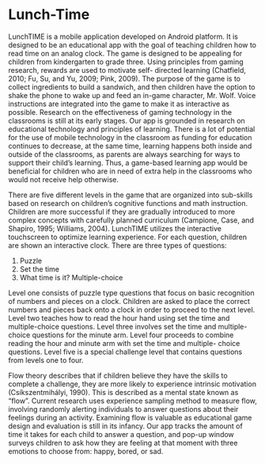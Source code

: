Lunch-Time
==========

LunchTIME is a mobile application developed on Android platform. It is designed
to be an educational app with the goal of teaching children how to read time on an
analog clock. The game is designed to be appealing for children from kindergarten to
grade three. Using principles from gaming research, rewards are used to motivate self-
directed learning (Chatfield, 2010; Fu, Su, and Yu, 2009; Pink, 2009). The purpose of
the game is to collect ingredients to build a sandwich, and then children have the option
to shake the phone to wake up and feed an in-game character, Mr. Wolf. Voice
instructions are integrated into the game to make it as interactive as possible.
Research on the effectiveness of gaming technology in the classrooms is still at
its early stages. Our app is grounded in research on educational technology and
principles of learning. There is a lot of potential for the use of mobile technology in the
classroom as funding for education continues to decrease, at the same time, learning
happens both inside and outside of the classrooms, as parents are always searching for
ways to support their child’s learning. Thus, a game-based learning app would be
beneficial for children who are in need of extra help in the classrooms who would not
receive help otherwise.

There are five different levels in the game that are organized into sub-skills
based on research on children’s cognitive functions and math instruction. Children are
more successful if they are gradually introduced to more complex concepts with
carefully planned curriculum (Campione, Case, and Shapiro, 1995; Williams, 2004).
LunchTIME utilizes the interactive touchscreen to optimize learning experience. For
each question, children are shown an interactive clock. There are three types of
questions:

1. Puzzle
2. Set the time
3. What time is it? Multiple-choice

Level one consists of puzzle type questions that focus on basic recognition of
numbers and pieces on a clock. Children are asked to place the correct numbers and
pieces back onto a clock in order to proceed to the next level. Level two teaches how to
read the hour hand using set the time and multiple-choice questions. Level three
involves set the time and multiple-choice questions for the minute arm. Level four
proceeds to combine reading the hour and minute arm with set the time and multiple-
choice questions. Level five is a special challenge level that contains questions from
levels one to four.

Flow theory describes that if children believe they have the skills to complete a
challenge, they are more likely to experience intrinsic motivation (Csíkszentmihályi,
1990). This is described as a mental state known as “flow”. Current research uses
experience sampling method to measure flow, involving randomly alerting individuals to
answer questions about their feelings during an activity. Examining flow is valuable as
educational game design and evaluation is still in its infancy. Our app tracks the amount
of time it takes for each child to answer a question, and pop-up window surveys children
to ask how they are feeling at that moment with three emotions to choose from: happy,
bored, or sad.

